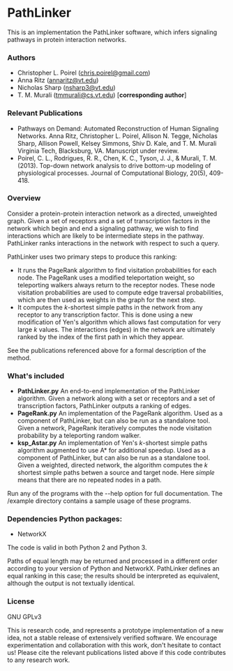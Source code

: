 # PathLinker

This is an implementation the PathLinker software, which infers
signaling pathways in protein interaction networks.

### Authors
  * Christopher L. Poirel (chris.poirel@gmail.com)
  * Anna Ritz (annaritz@vt.edu)
  * Nicholas Sharp (nsharp3@vt.edu)
  * T. M. Murali (tmmurali@cs.vt.edu) [**corresponding author**]

### Relevant Publications
  * Pathways on Demand: Automated Reconstruction of Human Signaling
  Networks. Anna Ritz, Christopher L. Poirel, Allison N. Tegge, Nicholas
  Sharp, Allison Powell, Kelsey Simmons, Shiv D. Kale, and T. M. Murali
  Virginia Tech, Blacksburg, VA. Manuscript under review.
  * Poirel, C. L., Rodrigues, R. R., Chen, K. C., Tyson, J. J., &
  Murali, T. M. (2013). Top-down network analysis to drive bottom-up
  modeling of physiological processes. Journal of Computational Biology,
  20(5), 409-418.

### Overview 

  Consider a protein-protein interaction network as a
  directed, unweighted graph. Given a set of receptors and a set of
  transcription factors in the network which begin and end a signaling
  pathway, we wish to find interactions which are likely to be
  intermediate steps in the pathway. PathLinker ranks interactions in
  the network with respect to such a query.

PathLinker uses two primary steps to produce this ranking:
  * It runs the PageRank algorithm to find visitation probabilities for
  each node. The PageRank uses a modified teleportation weight, so
  teleporting walkers always return to the receptor nodes. These node
  visitation probabilities are used to compute edge traversal
  probabilities, which are then used as weights in the graph for the
  next step.
  * It computes the *k*-shortest simple paths in the network from any
  receptor to any transcription factor. This is done using a new
  modification of Yen's algorithm which allows fast computation for very
  large *k* values. The interactions (edges) in the network are
  ultimately ranked by the index of the first path in which they appear.

See the publications referenced above for a formal description of the
method.

### What's included
  * **PathLinker.py** An end-to-end implementation of the PathLinker
  algorithm. Given a network along with a set or receptors and a set of
  transcription factors, PathLinker outputs a ranking of edges.
  * **PageRank.py** An implementation of the PageRank algorithm. Used as
  a component of PathLinker, but can also be run as a standalone tool.
  Given a network, PageRank iteratively computes the node visitation
  probability by a teleporting random walker.
  * **ksp_Astar.py** An implementation of Yen's *k*-shortest simple
  paths algorithm augmented to use A\* for additional speedup. Used as a
  component of PathLinker, but can also be run as a standalone tool.
  Given a weighted, directed network, the algorithm computes the *k*
  shortest simple paths betwen a source and target node. Here *simple*
  means that there are no repeated nodes in a path.

Run any of the programs with the --help option for full documentation.
The /example directory contains a sample usage of these programs.

### Dependencies Python packages:
  * NetworkX

The code is valid in both Python 2 and Python 3.

Paths of equal length may be returned and processed in a different
order according to your version of Python and NetworkX. PathLinker
defines an equal ranking in this case; the results should be interpreted
as equivalent, although the output is not textually identical.

### License

GNU GPLv3

This is research code, and represents a prototype implementation of a
new idea, not a stable release of extensively verified software. We
encourage experimentation and collaboration with this work, don't
hesitate to contact us! Please cite the relevant publications listed
above if this code contributes to any research work.

